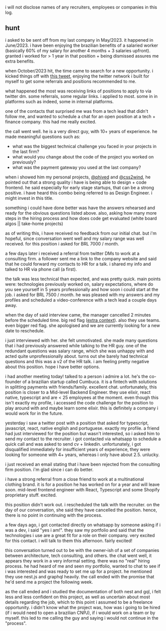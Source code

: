 i will not disclose names of any recruiters, employees or companies in this log.

## hunt

i asked to be sent off from my last company in May/2023. it happened in June/2023. i have been enjoying the brazilian benefits of a salaried worker (basically 60% of my salary for another 4 months + 3 salaries upfront). granted i worked for > 1 year in that position + being dismissed assures me extra benefits.

when October/2023 hit, the time came to search for a new opportunity. i kicked things off with [this tweet](https://x.com/LukeberryPi/status/1708965236965769325?s=20), enjoying the twitter network i built for myself to get some referrals and positions recommended to me.

what happened the most was receiving links of positions to apply to via twitter dm. some referrals, some regular links. i applied to most. some in in platforms such as indeed, some in internal platforms.

one of the contacts that surprised me was from a tech lead that didn't follow me, and wanted to schedule a chat for an open position at a tech + finance company. this had me really excited.

the call went well. he is a very direct guy, with 10+ years of experience. he made meaningful questions such as: 
- what was the biggest technical challenge you faced in your projects in the last firm?
- what would you change about the code of the project you worked on previously?
- what was the payment gateway you used at the last company?

when i showed him my personal projects, [@phived](https://phived.com) and [@css2wind](https://css2wind.com), he pointed out that a strong quality i have is being able to design + code frontend. he said especially for early stage startups, that can be a strong positive. i have heard this combo being referred to as Design Engineer. i might invest in this title.

something i could have done better was have the answers rehearsed and ready for the obvious questions listed above. also, asking how many more steps in the hiring process and how does code get evaluated (white board algos || take-home projects)

as of writing this, i have received no feedback from our initial chat. but i'm hopeful, since conversation went well and my salary range was well received. for this position i asked for BRL 7000 / month.

a few days later i received a referral from twitter DMs to work at a consulting firm. a follower sent me a link to the company website and said that he could forward my contacts to HR for a talk. i shared my info and talked to HR via phone call (a first).

the talk was less technical than expected, and was pretty quick. main points were: technologies previously worked on, salary expectations, where do you see yourself in 5 years professionally and how soon i could start at the job. i asked for BRL 7500 / month. he was pleased with my answers and my profiles and scheduled a video-conference with a tech lead a couple days away.

when the day of said interview came, the manager cancelled 2 minutes before the scheduled time. big red flag ([extra context](https://x.com/LukeberryPi/status/1712107141517959373?s=20)). also they use teams. even bigger red flag. she apologised and we are currently looking for a new date to reschedule.

i just interviewed with her. she felt unmotivated. she made many questions that i had previously answered while talking to the HR guy. one of the redundant questions was salary range, which she was unhappy with and acted quite unprofessionally about. turns out she barely had technical questions and this was a v2 of the HR talk. i am feeling pretty negative about this position. hope i have better options.

i had another meeting today! talked to a person i admire a lot. he's the co-founder of a brazilian startup called Cumbuca. it is a fintech with solutions in splitting payments with friends/family. excellent chat. unfortunately, this position is closer to a Mid-level Backend Engineer. they use elixir, react native, typescript and are < 25 employees at the moment. even though this isn't exactly my profile, i accessed the code challenge for the position to play around with and maybe learn some elixir. this is definitely a company i would work for in the future.

yesterday i saw a twitter post with a position that asked for typescript, javascript, react, native english and portuguese. exactly my profile. a friend had just interviewed for the position but wasn't interested, so i asked him to send my contact to the recruiter. i got contacted via whatsapp to schedule a quick call and was asked to send cv + linkedin. unfortunately, i got disqualified immediately for insufficient years of experience, they were looking for someone with 4+ years, whereas i only have about 2.5. unlucky.

i just received an email stating that i have been rejected from the consulting firm position. i'm glad since i can do better.

i have a strong referral from a close friend to work at a multinational clothing brand. it is for a position he has worked on for a year and will leave soon. mid-level frontend engineer with React, Typescript and some Shopify proprietary stuff. excited.

this position didn't work out. i rescheduled the talk with the recruiter. on the day of our conversation, she said they have cancelled the position. hence, there is no point in continuing with the process.

a few days ago, i got contacted directly on whatsapp by someone asking if i was a dev, i said "yes i am!". they saw my portfolio and said that the technologies i use are a great fit for a role on their company. very excited for this contact. i will talk to them this afternoon. fairly excited!

this conversation turned out to be with the owner-ish of a set of companies between architecture, tech consulting, and others. the chat went well, it appears they work in a very informal setting. there was no "real" hiring process. he had heard of me and seen my portfolio, wanted to chat to see if i was interested and was ready to set me up for a project. he mentioned they use nest.js and graphql heavily. the call ended with the promise that he'd send me a project the following week.

as the call ended and i studied the documentation of both nest and gql, i felt less and less confident on this project, as well as uncertain about most details regarding the job, which to this point i assumed to be a freelance opportunity. i didn't know what the project was, how was i going to be hired (if i would need to open a brazilian CNPJ), if i would work on a team or by myself. this led to me calling the guy and saying i would not continue in the "process".